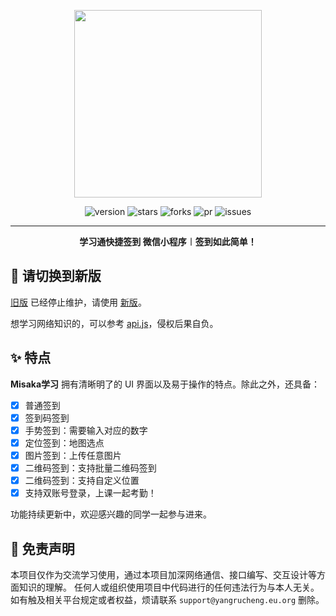 <center><div align="center">

<img src="https://avatars.githubusercontent.com/u/163529042?v=4" width = 300 height = 300 /></img>

<img alt="version" src="https://img.shields.io/github/last-commit/Misaka-OpenSource/Chaoxing-WechatMiniProgram.svg?style=for-the-badge&label=%E6%9C%80%E5%90%8E%E6%9B%B4%E6%96%B0&logo=velog&logoColor=BE95FF&color=7B68EE"/></img>
<img alt="stars" src="https://img.shields.io/github/stars/Misaka-OpenSource/Chaoxing-WechatMiniProgram.svg?style=for-the-badge&label=Stars&logo=undertale&logoColor=orange&color=orange"/></img>
<img alt="forks" src="https://img.shields.io/github/forks/Misaka-OpenSource/Chaoxing-WechatMiniProgram.svg?style=for-the-badge&label=Forks&logo=stackshare&logoColor=f92f60&color=f92f60"/></img>
<img alt="pr" src="https://img.shields.io/github/issues-pr-closed/Misaka-OpenSource/Chaoxing-WechatMiniProgram.svg?style=for-the-badge&label=PR&logo=addthis&logoColor=green&color=0AC18E"/></img>
<img alt="issues" src="https://img.shields.io/github/issues/Misaka-OpenSource/Chaoxing-WechatMiniProgram.svg?style=for-the-badge&label=Issues&logo=openbugbounty&logoColor=e38dff&color=e38dff"/></img>

</div></center>

---


<div align="center" style="font-weight:bold"><b>学习通快捷签到 微信小程序︱签到如此简单！</b></div>  

## 🚫 请切换到新版

[旧版](https://github.com/misaka-org/Chaoxing-MiniProgram/tree/last) 已经停止维护，请使用 [新版](https://github.com/misaka-org/Chaoxing-MiniProgram/tree/last)。

想学习网络知识的，可以参考 [api.js](https://github.com/misaka-org/Chaoxing-MiniProgram/blob/last/api/api.js)，侵权后果自负。

## ✨ 特点
**Misaka学习** 拥有清晰明了的 UI 界面以及易于操作的特点。除此之外，还具备：

- [x] 普通签到  
- [x] 签到码签到
- [x] 手势签到：需要输入对应的数字
- [x] 定位签到：地图选点
- [x] 图片签到：上传任意图片
- [x] 二维码签到：支持批量二维码签到
- [x] 二维码签到：支持自定义位置
- [x] 支持双账号登录，上课一起考勤！

功能持续更新中，欢迎感兴趣的同学一起参与进来。

## 🎃 免责声明
本项目仅作为交流学习使用，通过本项目加深网络通信、接口编写、交互设计等方面知识的理解。
任何人或组织使用项目中代码进行的任何违法行为与本人无关。如有触及相关平台规定或者权益，烦请联系 `support@yangrucheng.eu.org` 删除。
